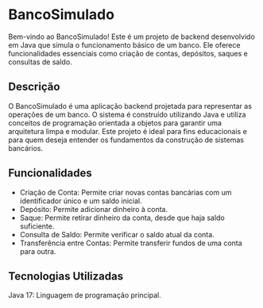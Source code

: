 # BancoSimulado

Bem-vindo ao BancoSimulado! Este é um projeto de backend desenvolvido em Java que simula o funcionamento básico de um banco. Ele oferece funcionalidades essenciais como criação de contas, depósitos, saques e consultas de saldo.

## Descrição

O BancoSimulado é uma aplicação backend projetada para representar as operações de um banco. O sistema é construído utilizando Java e utiliza conceitos de programação orientada a objetos para garantir uma arquitetura limpa e modular. Este projeto é ideal para fins educacionais e para quem deseja entender os fundamentos da construção de sistemas bancários.

## Funcionalidades

- Criação de Conta: Permite criar novas contas bancárias com um identificador único e um saldo inicial.
- Depósito: Permite adicionar dinheiro à conta.
- Saque: Permite retirar dinheiro da conta, desde que haja saldo suficiente.
- Consulta de Saldo: Permite verificar o saldo atual da conta.
- Transferência entre Contas: Permite transferir fundos de uma conta para outra.

## Tecnologias Utilizadas

Java 17: Linguagem de programação principal.

